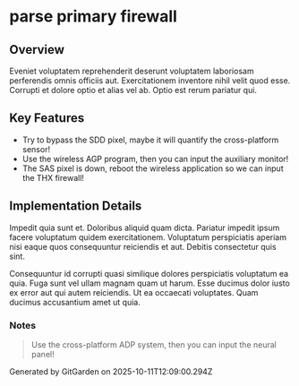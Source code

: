# parse primary firewall

## Overview
Eveniet voluptatem reprehenderit deserunt voluptatem laboriosam perferendis omnis officiis aut. Exercitationem inventore nihil velit quod esse. Corrupti et dolore optio et alias vel ab. Optio est rerum pariatur qui.

## Key Features
- Try to bypass the SDD pixel, maybe it will quantify the cross-platform sensor!
- Use the wireless AGP program, then you can input the auxiliary monitor!
- The SAS pixel is down, reboot the wireless application so we can input the THX firewall!

## Implementation Details
Impedit quia sunt et. Doloribus aliquid quam dicta. Pariatur impedit ipsum facere voluptatum quidem exercitationem. Voluptatum perspiciatis aperiam nisi eaque quos consequuntur reiciendis et aut. Debitis consectetur quis sint.
 Consequuntur id corrupti quasi similique dolores perspiciatis voluptatum ea quia. Fuga sunt vel ullam magnam quam ut harum. Esse ducimus dolor iusto ex error aut qui autem reiciendis. Ut ea occaecati voluptates. Quam ducimus accusantium amet ut quia.

### Notes
> Use the cross-platform ADP system, then you can input the neural panel!

Generated by GitGarden on 2025-10-11T12:09:00.294Z